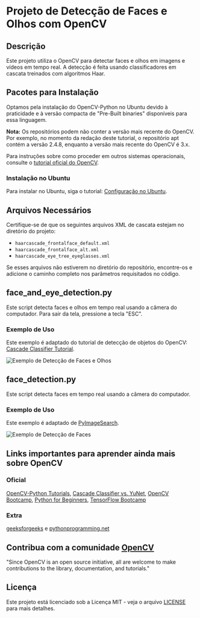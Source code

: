 # Projeto de Detecção de Faces e Olhos com OpenCV

## Descrição
Este projeto utiliza o OpenCV para detectar faces e olhos em imagens e vídeos em tempo real. A detecção é feita usando classificadores em cascata treinados com algoritmos Haar.

## Pacotes para Instalação
Optamos pela instalação do OpenCV-Python no Ubuntu devido à praticidade e à versão compacta de "Pre-Built binaries" disponíveis para essa linguagem.

**Nota:** Os repositórios podem não conter a versão mais recente do OpenCV. Por exemplo, no momento da redação deste tutorial, o repositório apt contém a versão 2.4.8, enquanto a versão mais recente do OpenCV é 3.x.

Para instruções sobre como proceder em outros sistemas operacionais, consulte o [tutorial oficial do OpenCV](https://docs.opencv.org/4.x/da/df6/tutorial_py_table_of_contents_setup.html).

### Instalação no Ubuntu
Para instalar no Ubuntu, siga o tutorial: [Configuração no Ubuntu](https://docs.opencv.org/4.x/d2/de6/tutorial_py_setup_in_ubuntu.html).

## Arquivos Necessários
Certifique-se de que os seguintes arquivos XML de cascata estejam no diretório do projeto:
- `haarcascade_frontalface_default.xml`
- `haarcascade_frontalface_alt.xml`
- `haarcascade_eye_tree_eyeglasses.xml`

Se esses arquivos não estiverem no diretório do repositório, encontre-os e adicione o caminho completo nos parâmetros requisitados no código.

## face_and_eye_detection.py
Este script detecta faces e olhos em tempo real usando a câmera do computador. Para sair da tela, pressione a tecla "ESC".

### Exemplo de Uso
Este exemplo é adaptado do tutorial de detecção de objetos do OpenCV: [Cascade Classifier Tutorial](https://docs.opencv.org/3.4/db/d28/tutorial_cascade_classifier.html).

![Exemplo de Detecção de Faces e Olhos](https://docs.opencv.org/3.4/Cascade_Classifier_Tutorial_Result_Haar.jpg)

## face_detection.py
Este script detecta faces em tempo real usando a câmera do computador.

### Exemplo de Uso
Este exemplo é adaptado de [PyImageSearch](https://pyimagesearch.com/2021/04/05/opencv-face-detection-with-haar-cascades/).

![Exemplo de Detecção de Faces](https://b2633864.smushcdn.com/2633864/wp-content/uploads/2021/02/opencv_haar_cascade_face_detection_output02.jpg?lossy=2&strip=1&webp=1)

## Links importantes para aprender ainda mais sobre OpenCV
### Oficial
  [OpenCV-Python Tutorials](https://docs.opencv.org/4.x/d6/d00/tutorial_py_root.html),
  [Cascade Classifier vs. YuNet](https://opencv.org/blog/opencv-face-detection-cascade-classifier-vs-yunet/),
  [OpenCV Bootcamp](https://opencv.org/university/free-opencv-course/?utm_source=ocv&utm_medium=midblog&utm_blog=OpenCV+Face+Detection%3A+Cascade+Classifier+vs.+YuNet),
  [Python for Beginners](https://opencv.org/university/python-for-beginners/?utm_source=ocv&utm_medium=midblog&utm_blog=OpenCV+Face+Detection%3A+Cascade+Classifier+vs.+YuNet),
  [TensorFlow Bootcamp](https://opencv.org/university/free-tensorflow-keras-course/?utm_source=ocv&utm_medium=midblog&utm_blog=OpenCV+Face+Detection%3A+Cascade+Classifier+vs.+YuNet)
### Extra
  [geeksforgeeks](https://www.geeksforgeeks.org/opencv-python-tutorial/)
  e [pythonprogramming.net](https://pythonprogramming.net/loading-images-python-opencv-tutorial/)

## Contribua com a comunidade [OpenCV](https://github.com/opencv/opencv)
"Since OpenCV is an open source initiative, all are welcome to make contributions to the library, documentation, and tutorials."

## Licença
Este projeto está licenciado sob a Licença MIT - veja o arquivo [LICENSE](LICENSE.md) para mais detalhes.
